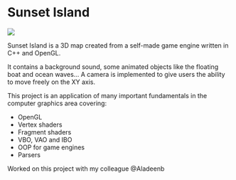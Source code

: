 # Sunset Island

![](Game-Engine-GIF.gif)

Sunset Island is a 3D map created from a self-made game engine written in C++ and OpenGL.

It contains a background sound, some animated objects like the floating boat and ocean waves...
A camera is implemented to give users the ability to move freely on the XY axis.

This project is an application of many important fundamentals in the computer graphics area covering:

- OpenGL
- Vertex shaders
- Fragment shaders
- VBO, VAO and IBO
- OOP for game engines
- Parsers

 
Worked on this project with my colleague @Aladeenb
